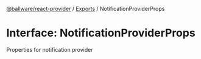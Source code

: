 [@ballware/react-provider](../README.md) / [Exports](../modules.md) / NotificationProviderProps

# Interface: NotificationProviderProps

Properties for notification provider
